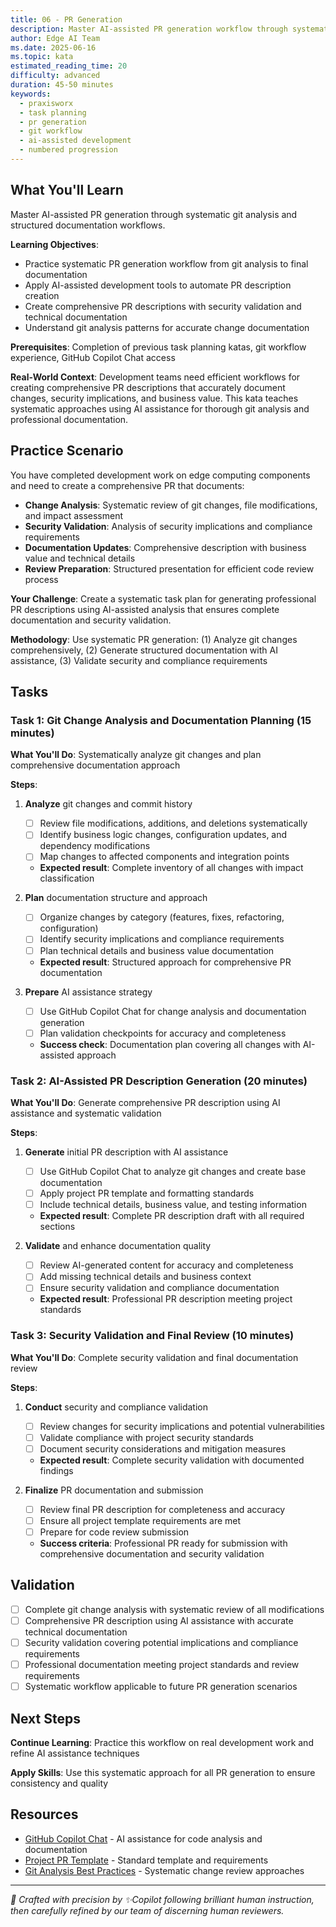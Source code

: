 ```yaml
---
title: 06 - PR Generation
description: Master AI-assisted PR generation workflow through systematic analysis of git changes, creating accurate PR descriptions with security validation and comprehensive documentation
author: Edge AI Team
ms.date: 2025-06-16
ms.topic: kata
estimated_reading_time: 20
difficulty: advanced
duration: 45-50 minutes
keywords:
  - praxisworx
  - task planning
  - pr generation
  - git workflow
  - ai-assisted development
  - numbered progression
---
```


## What You'll Learn

Master AI-assisted PR generation through systematic git analysis and structured documentation workflows.

**Learning Objectives**:

- Practice systematic PR generation workflow from git analysis to final documentation
- Apply AI-assisted development tools to automate PR description creation
- Create comprehensive PR descriptions with security validation and technical documentation
- Understand git analysis patterns for accurate change documentation

**Prerequisites**: Completion of previous task planning katas, git workflow experience, GitHub Copilot Chat access

**Real-World Context**: Development teams need efficient workflows for creating comprehensive PR descriptions that accurately document changes, security implications, and business value. This kata teaches systematic approaches using AI assistance for thorough git analysis and professional documentation.

## Practice Scenario

You have completed development work on edge computing components and need to create a comprehensive PR that documents:

- **Change Analysis**: Systematic review of git changes, file modifications, and impact assessment
- **Security Validation**: Analysis of security implications and compliance requirements
- **Documentation Updates**: Comprehensive description with business value and technical details
- **Review Preparation**: Structured presentation for efficient code review process

**Your Challenge**: Create a systematic task plan for generating professional PR descriptions using AI-assisted analysis that ensures complete documentation and security validation.

**Methodology**: Use systematic PR generation: (1) Analyze git changes comprehensively, (2) Generate structured documentation with AI assistance, (3) Validate security and compliance requirements

## Tasks

### Task 1: Git Change Analysis and Documentation Planning (15 minutes)

**What You'll Do**: Systematically analyze git changes and plan comprehensive documentation approach

**Steps**:

1. **Analyze** git changes and commit history
   - [ ] Review file modifications, additions, and deletions systematically
   - [ ] Identify business logic changes, configuration updates, and dependency modifications
   - [ ] Map changes to affected components and integration points
   - **Expected result**: Complete inventory of all changes with impact classification

2. **Plan** documentation structure and approach
   - [ ] Organize changes by category (features, fixes, refactoring, configuration)
   - [ ] Identify security implications and compliance requirements
   - [ ] Plan technical details and business value documentation
   - **Expected result**: Structured approach for comprehensive PR documentation

3. **Prepare** AI assistance strategy
   - [ ] Use GitHub Copilot Chat for change analysis and documentation generation
   - [ ] Plan validation checkpoints for accuracy and completeness
   - **Success check**: Documentation plan covering all changes with AI-assisted approach

### Task 2: AI-Assisted PR Description Generation (20 minutes)

**What You'll Do**: Generate comprehensive PR description using AI assistance and systematic validation

**Steps**:

1. **Generate** initial PR description with AI assistance
   - [ ] Use GitHub Copilot Chat to analyze git changes and create base documentation
   - [ ] Apply project PR template and formatting standards
   - [ ] Include technical details, business value, and testing information
   - **Expected result**: Complete PR description draft with all required sections

2. **Validate** and enhance documentation quality
   - [ ] Review AI-generated content for accuracy and completeness
   - [ ] Add missing technical details and business context
   - [ ] Ensure security validation and compliance documentation
   - **Expected result**: Professional PR description meeting project standards

### Task 3: Security Validation and Final Review (10 minutes)

**What You'll Do**: Complete security validation and final documentation review

**Steps**:

1. **Conduct** security and compliance validation
   - [ ] Review changes for security implications and potential vulnerabilities
   - [ ] Validate compliance with project security standards
   - [ ] Document security considerations and mitigation measures
   - **Expected result**: Complete security validation with documented findings

2. **Finalize** PR documentation and submission
   - [ ] Review final PR description for completeness and accuracy
   - [ ] Ensure all project template requirements are met
   - [ ] Prepare for code review submission
   - **Success criteria**: Professional PR ready for submission with comprehensive documentation and security validation

## Validation

- [ ] Complete git change analysis with systematic review of all modifications
- [ ] Comprehensive PR description using AI assistance with accurate technical documentation
- [ ] Security validation covering potential implications and compliance requirements
- [ ] Professional documentation meeting project standards and review requirements
- [ ] Systematic workflow applicable to future PR generation scenarios

## Next Steps

**Continue Learning**: Practice this workflow on real development work and refine AI assistance techniques

**Apply Skills**: Use this systematic approach for all PR generation to ensure consistency and quality

## Resources

- [GitHub Copilot Chat][github-copilot-chat] - AI assistance for code analysis and documentation
- [Project PR Template][pr-template] - Standard template and requirements
- [Git Analysis Best Practices][git-best-practices] - Systematic change review approaches

---

<!-- Reference Links -->
[github-copilot-chat]: https://docs.github.com/en/copilot/github-copilot-chat
[pr-template]: /.github/pull_request_template.md
[git-best-practices]: https://git-scm.com/book/en/v2/Distributed-Git-Contributing-to-a-Project

<!-- markdownlint-disable MD036 -->
*🤖 Crafted with precision by ✨Copilot following brilliant human instruction,
then carefully refined by our team of discerning human reviewers.*
<!-- markdownlint-enable MD036 -->
